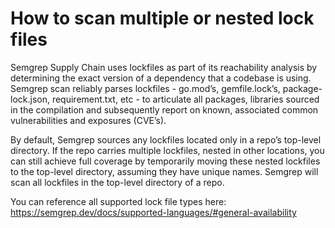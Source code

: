 # How to scan multiple or nested lock files

Semgrep Supply Chain uses lockfiles as part of its reachability analysis by determining the exact version of a dependency that a codebase is using.  Semgrep scan reliably parses lockfiles - go.mod’s, gemfile.lock’s, package-lock.json, requirement.txt, etc - to articulate all packages, libraries sourced in the compilation and subsequently report on known, associated common vulnerabilities and exposures (CVE’s).  

By default, Semgrep sources any lockfiles located only  in a repo’s top-level directory.  If the repo carries multiple lockfiles, nested in other locations, you can still achieve full coverage by temporarily moving these nested lockfiles to the top-level directory, assuming they have unique names.  Semgrep will scan all lockfiles in the top-level directory of a repo. 

You can reference all supported lock file types here: 
https://semgrep.dev/docs/supported-languages/#general-availability
